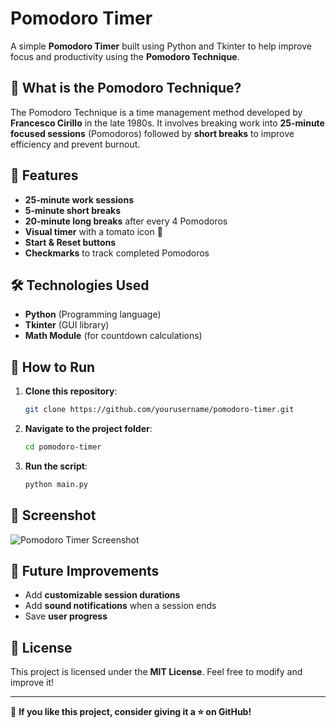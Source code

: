 # Pomodoro Timer

A simple **Pomodoro Timer** built using Python and Tkinter to help improve focus and productivity using the **Pomodoro Technique**.

## 📌 What is the Pomodoro Technique?
The Pomodoro Technique is a time management method developed by **Francesco Cirillo** in the late 1980s. It involves breaking work into **25-minute focused sessions** (Pomodoros) followed by **short breaks** to improve efficiency and prevent burnout.

## 🎯 Features
- **25-minute work sessions**
- **5-minute short breaks**
- **20-minute long breaks** after every 4 Pomodoros
- **Visual timer** with a tomato icon 🍅
- **Start & Reset buttons**
- **Checkmarks** to track completed Pomodoros

## 🛠️ Technologies Used
- **Python** (Programming language)
- **Tkinter** (GUI library)
- **Math Module** (for countdown calculations)

## 🚀 How to Run
1. **Clone this repository**:
   ```bash
   git clone https://github.com/yourusername/pomodoro-timer.git
   ```
2. **Navigate to the project folder**:
   ```bash
   cd pomodoro-timer
   ```
3. **Run the script**:
   ```bash
   python main.py
   ```

## 📸 Screenshot
![Pomodoro Timer Screenshot](screenshot.png)

## 📌 Future Improvements
- Add **customizable session durations**
- Add **sound notifications** when a session ends
- Save **user progress**

## 📜 License
This project is licensed under the **MIT License**. Feel free to modify and improve it!

---
🌟 **If you like this project, consider giving it a ⭐ on GitHub!**

